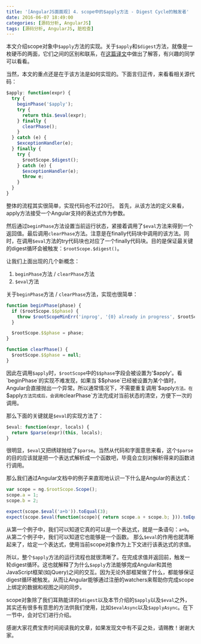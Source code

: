 ```yaml
---
title: '[AngularJS面面观] 4. scope中的$apply方法 - Digest Cycle的触发者'
date: 2016-06-07 18:49:00
categories: [源码分析, AngularJS]
tags: [源码分析, AngularJS, 脏检查]
---
```


本文介绍scope对象中`$apply`方法的实现。关于`$apply`和`$digest`方法，就像是一枚硬币的两面，它们之间的区别和联系，在[这篇译文](http://www.rxjiang.com/2014/08/20/%E7%90%86%E8%A7%A3Angular%E4%B8%AD%E7%9A%84-apply-%E4%BB%A5%E5%8F%8A-digest/)中做出了解答，有兴趣的同学可以看看。

当然，本文的重点还是在于该方法是如何实现的。下面言归正传，来看看相关源代码：

```js
$apply: function(expr) {
  try {
    beginPhase('$apply');
    try {
      return this.$eval(expr);
    } finally {
      clearPhase();
    }
  } catch (e) {
    $exceptionHandler(e);
  } finally {
    try {
      $rootScope.$digest();
    } catch (e) {
      $exceptionHandler(e);
      throw e;
    }
  }
}
```

<!-- More -->

整体的流程其实很简单，实现代码也不过20行。
首先，从该方法的定义来看，apply方法接受一个Angular支持的表达式作为参数。

然后通过`beginPhase`方法设置当前运行状态，紧接着调用了`$eval`方法来得到一个返回值。最后调用`clearPhase`方法。注意是在finally代码块中调用的该方法。同时，在调用`$eval`方法的try代码块也对应了一个finally代码块。目的是保证最关键的digest循环会被触发：`$rootScope.$digest()`。

让我们上面出现的几个新概念：
1. `beginPhase`方法 / `clearPhase`方法
2. `$eval`方法

关于`beginPhase`方法 / `clearPhase`方法，实现也很简单：

```js
function beginPhase(phase) {
  if ($rootScope.$$phase) {
    throw $rootScopeMinErr('inprog', '{0} already in progress', $rootScope.$$phase);
  }

  $rootScope.$$phase = phase;
}

function clearPhase() {
  $rootScope.$$phase = null;
}
```

因此在调用`$apply`时，`$rootScope`中的`$$phase`字段会被设置为'$apply'。看`beginPhase`的实现不难发现，如果当`$$phase`已经被设置为某个值时，Angular会直接抛出一个异常。所以通常情况下，不需要重复调用`$apply`方法。在`$apply`方法完成后，会调用`clearPhase`方法完成对当前状态的清空，方便下一次的调用。

那么下面的关键就是`$eval`的实现方法了：

```js
$eval: function(expr, locals) {
  return $parse(expr)(this, locals);
}
```

很明显，`$eval`又把绣球抛给了`$parse`。当然从代码和字面意思来看，这个`$parse`的目的应该就是把一个表达式解析成一个函数吧，毕竟会立刻对解析得来的函数进行调用。

那么我们通过Angular文档中的例子来直观地认识一下什么是Angular的表达式：

```js
var scope = ng.$rootScope.Scope();
scope.a = 1;
scope.b = 2;

expect(scope.$eval('a+b')).toEqual(3);
expect(scope.$eval(function(scope){ return scope.a + scope.b; })).toEqual(3);
```

从第一个例子中，我们可以知道它真的可以是一个表达式，就是一条语句：`a+b`。
从第二个例子中，我们可以知道它也能够是一个函数。
那么`$eval`的作用也就清晰起来了，给定一个表达式，使用当前scope对象作为上下文进行该表达式的求值。

所以，整个`$apply`方法的运行流程也就很清晰了。在完成求值并返回前，触发一轮digest循环。这也就解释了为什么`$apply`方法能够完成Angular和其他JavaScript框架(如jQuery)之间的交互。因为无论外部框架做了什么，都能够保证digest循环被触发。从而让Angular能够通过注册的watchers来帮助你完成scope上绑定的数据和视图之间的同步。

scope对象除了我们耳熟能详的`$digest`以及本节介绍的`$apply`以及`$eval`之外，其实还有很多有意思的方法供我们使用，比如`$evalAsync`以及`$applyAsync`。在下一节中，会对它们进行介绍。

感谢大家花费宝贵时间阅读我的文章，如果发现文中有不妥之处，请赐教！谢谢大家。




